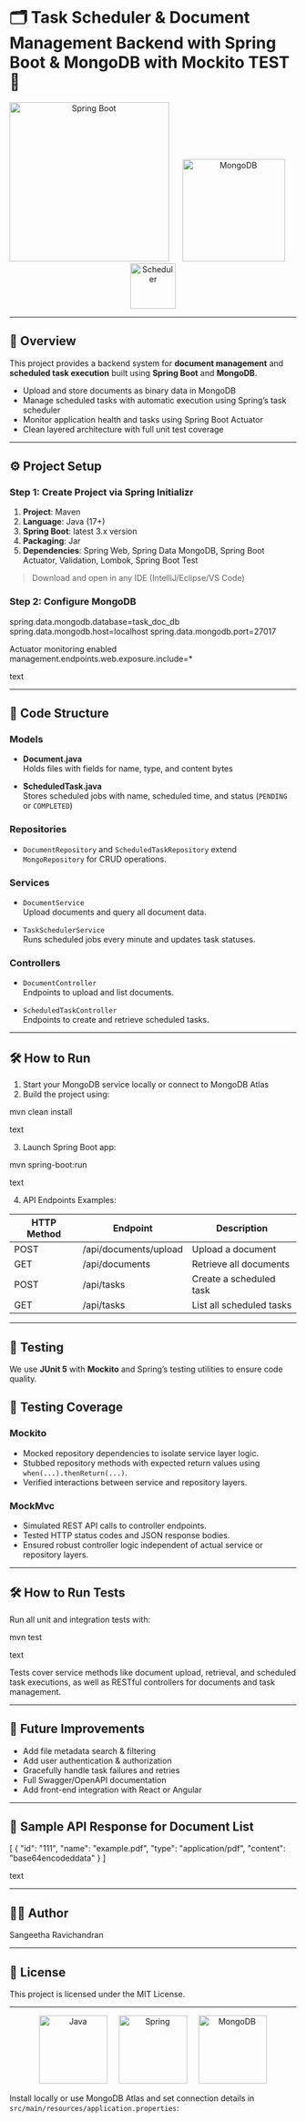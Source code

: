 # 🗂️ Task Scheduler & Document Management Backend with Spring Boot & MongoDB with Mockito TEST🚀

<p align="center">
  <img src="https://spring.io/images/projects/spring-boot-624x351.png" alt="Spring Boot" width="280" />
  &nbsp;&nbsp;&nbsp;&nbsp;
  <img src="https://webassets.mongodb.com/_com_assets/cms/mongodb-logo-rgb-j6w271g1xn.jpg" alt="MongoDB" width="180" />
  &nbsp;&nbsp;&nbsp;&nbsp;
  <img src="https://upload.wikimedia.org/wikipedia/commons/thumb/e/e9/Clock_icon.svg/1024px-Clock_icon.svg.png" alt="Scheduler" width="80" />
</p>

---

## 📜 Overview

This project provides a backend system for **document management** and **scheduled task execution** built using **Spring Boot** and **MongoDB**.

- Upload and store documents as binary data in MongoDB
- Manage scheduled tasks with automatic execution using Spring’s task scheduler
- Monitor application health and tasks using Spring Boot Actuator
- Clean layered architecture with full unit test coverage

---

## ⚙️ Project Setup

### Step 1: Create Project via Spring Initializr  
1. **Project**: Maven  
2. **Language**: Java (17+)  
3. **Spring Boot**: latest 3.x version  
4. **Packaging**: Jar  
5. **Dependencies**: Spring Web, Spring Data MongoDB, Spring Boot Actuator, Validation, Lombok, Spring Boot Test

> Download and open in any IDE (IntelliJ/Eclipse/VS Code)

### Step 2: Configure MongoDB


spring.data.mongodb.database=task_doc_db
spring.data.mongodb.host=localhost
spring.data.mongodb.port=27017

Actuator monitoring enabled
management.endpoints.web.exposure.include=*

text

---

## 🧱 Code Structure

### Models

- **Document.java**  
  Holds files with fields for name, type, and content bytes
  
- **ScheduledTask.java**  
  Stores scheduled jobs with name, scheduled time, and status (`PENDING` or `COMPLETED`)

### Repositories

- `DocumentRepository` and `ScheduledTaskRepository` extend `MongoRepository` for CRUD operations.

### Services

- `DocumentService`  
  Upload documents and query all document data.
  
- `TaskSchedulerService`  
  Runs scheduled jobs every minute and updates task statuses.

### Controllers

- `DocumentController`  
  Endpoints to upload and list documents.
  
- `ScheduledTaskController`  
  Endpoints to create and retrieve scheduled tasks.

---

## 🛠 How to Run

1. Start your MongoDB service locally or connect to MongoDB Atlas  
2. Build the project using:

mvn clean install

text

3. Launch Spring Boot app:

mvn spring-boot:run

text

4. API Endpoints Examples:

| HTTP Method | Endpoint              | Description                 |
| ----------- |-----------------------|-----------------------------|
| POST        | /api/documents/upload | Upload a document            |
| GET         | /api/documents        | Retrieve all documents       |
| POST        | /api/tasks            | Create a scheduled task      |
| GET         | /api/tasks            | List all scheduled tasks     |

---

## 🧪 Testing

We use **JUnit 5** with **Mockito** and Spring’s testing utilities to ensure code quality.


## 🧪 Testing Coverage

### Mockito

- Mocked repository dependencies to isolate service layer logic.
- Stubbed repository methods with expected return values using `when(...).thenReturn(...)`.
- Verified interactions between service and repository layers.
  
### MockMvc

- Simulated REST API calls to controller endpoints.
- Tested HTTP status codes and JSON response bodies.
- Ensured robust controller logic independent of actual service or repository layers.

---

## 🛠 How to Run Tests

Run all unit and integration tests with:

mvn test

text

Tests cover service methods like document upload, retrieval, and scheduled task executions, as well as RESTful controllers for documents and task management.

---



## 🚀 Future Improvements

- Add file metadata search & filtering  
- Add user authentication & authorization  
- Gracefully handle task failures and retries  
- Full Swagger/OpenAPI documentation  
- Add front-end integration with React or Angular  

---

## 📸 Sample API Response for Document List

[
{
"id": "111",
"name": "example.pdf",
"type": "application/pdf",
"content": "base64encodeddata"
}
]

text

---

## 👨‍💻 Author

Sangeetha Ravichandran

---

## 📄 License

This project is licensed under the MIT License.

---

<p align="center">
  <img src="https://upload.wikimedia.org/wikipedia/commons/thumb/1/1e/Java_Logo.svg/1280px-Java_Logo.svg.png" alt="Java" width="120" />
  &nbsp;&nbsp;&nbsp;
  <img src="https://spring.io/images/branding/spring-logo.svg" alt="Spring" width="120"/>
  &nbsp;&nbsp;&nbsp;
  <img src="https://webassets.mongodb.com/_com_assets/cms/mongodb-logo-rgb-j6w271g1xn.jpg" alt="MongoDB" width="120"/>
</p>

Install locally or use MongoDB Atlas and set connection details in `src/main/resources/application.properties`:

